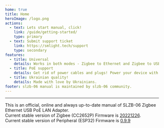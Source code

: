 ```yaml
---
home: true
title: Home
heroImage: /logo.png
actions:
  - text: Lets start manual, click!
    link: /guide/getting-started/
    type: primary
  - text: Submit support ticket
    link: https://smlight.tech/support
    type: secondary
features:
  - title: Universal
    details: Works in both modes - Zigbee to Ethernet and Zigbee to USB adapter. Zigbee to WiFi is possible by SLZB-06, currently under development in firmware.
  - title: PoE support
    details: Get rid of power cables and plugs! Power your device with PoE.
  - title: Ukrainian quality!
    details: Made with love by Ukrainians.
footer: slzb-06 manual is maintained by slzb-06 community.
---
```


<hr>

This is an official, online and always up-to-date manual of SLZB-06 Zigbee Ethernet USB PoE LAN Adapter.  
Current stable version of Zigbee (CC2652P) Firmware is [20221226](https://github.com/Koenkk/Z-Stack-firmware/tree/master/coordinator/Z-Stack_3.x.0/bin).  
Current stable version of Peripheral (ESP32) Firmware is [0.9.9](https://github.com/smlight-dev/slzb-06-firmware)
